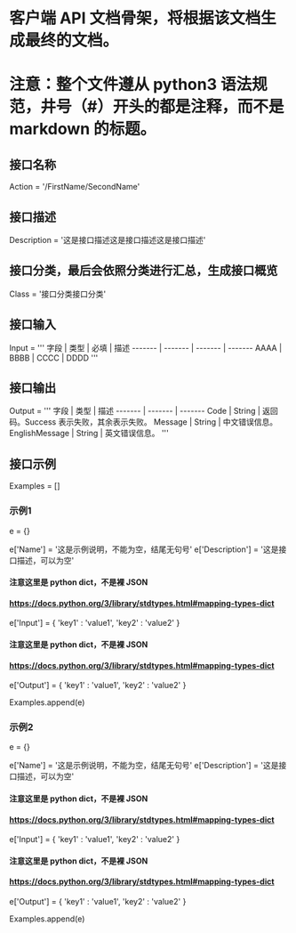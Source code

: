 # 客户端 API 文档骨架，将根据该文档生成最终的文档。
# 注意：整个文件遵从 python3 语法规范，井号（#）开头的都是注释，而不是 markdown 的标题。
## 接口名称
Action = '/FirstName/SecondName'

## 接口描述
Description = '这是接口描述这是接口描述这是接口描述'

## 接口分类，最后会依照分类进行汇总，生成接口概览
Class = '接口分类接口分类'

## 接口输入
Input = '''
字段 | 类型 | 必填 | 描述
------- | ------- | ------- | -------
AAAA | BBBB | CCCC | DDDD
'''

## 接口输出
Output = '''
字段 | 类型 | 描述
------- | ------- | -------
Code | String | 返回码。Success 表示失败，其余表示失败。
Message | String | 中文错误信息。 
EnglishMessage | String | 英文错误信息。 
'''

## 接口示例
Examples = []

### 示例1
e = {}

e['Name'] = '这是示例说明，不能为空，结尾无句号'
e['Description'] = '这是接口描述，可以为空'

#### 注意这里是 python dict，不是裸 JSON
#### 	https://docs.python.org/3/library/stdtypes.html#mapping-types-dict
e['Input'] = {
	'key1' : 'value1',
	'key2' : 'value2'
}

#### 注意这里是 python dict，不是裸 JSON
#### 	https://docs.python.org/3/library/stdtypes.html#mapping-types-dict
e['Output'] = {
	'key1' : 'value1',
	'key2' : 'value2'
}

Examples.append(e)


### 示例2
e = {}

e['Name'] = '这是示例说明，不能为空，结尾无句号'
e['Description'] = '这是接口描述，可以为空'

#### 注意这里是 python dict，不是裸 JSON
#### 	https://docs.python.org/3/library/stdtypes.html#mapping-types-dict
e['Input'] = {
	'key1' : 'value1',
	'key2' : 'value2'
}

#### 注意这里是 python dict，不是裸 JSON
#### 	https://docs.python.org/3/library/stdtypes.html#mapping-types-dict
e['Output'] = {
	'key1' : 'value1',
	'key2' : 'value2'
}

Examples.append(e)